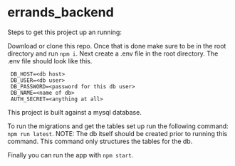 # errands_backend

Steps to get this project up an running:

Download or clone this repo. Once that is done make sure to be in the root directory and run `npm i`.
Next create a .env file in the root directory. The .env file should look like this.


```
 DB_HOST=<db host>
 DB_USER=<db user>
 DB_PASSWORD=<password for this db user>
 DB_NAME=<name of db>
 AUTH_SECRET=<anything at all>
```
This project is built against a mysql database.

To run the migrations and get the tables set up run the following command: `npm run latest`. NOTE: The db itself should be
created prior to running this command. This command only structures the tables for the db. 

Finally you can run the app with `npm start`.
